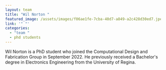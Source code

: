```yaml
---
layout: team
title: "Wil Norton "
featured_image: /assets/images/f06ae1fe-7cba-40d7-a849-a2c428d30ed7.jpeg
link: '" "'
categories:
  - "team "
  - phd students
---
```

Wil Norton is a PhD student who joined the Computational Design and Fabrication Group in September 2022. He previously received a Bachelor's degree in Electronics Engineering from the University of Regina.